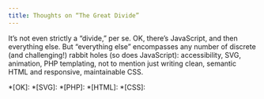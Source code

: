 ```yaml
---
title: Thoughts on “The Great Divide”
---
```


It’s not even strictly a “divide,” per se. OK, there’s JavaScript, and then everything else. But “everything else” encompasses any number of discrete (and challenging!) rabbit holes (so does JavaScript): accessibility, SVG, animation, PHP templating, not to mention just writing clean, semantic HTML and responsive, maintainable CSS.

*[OK]:
*[SVG]:
*[PHP]:
*[HTML]:
*[CSS]:
